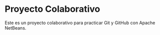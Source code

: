 # Proyecto Colaborativo
Este es un proyecto colaborativo para practicar Git y GitHub con Apache NetBeans.
